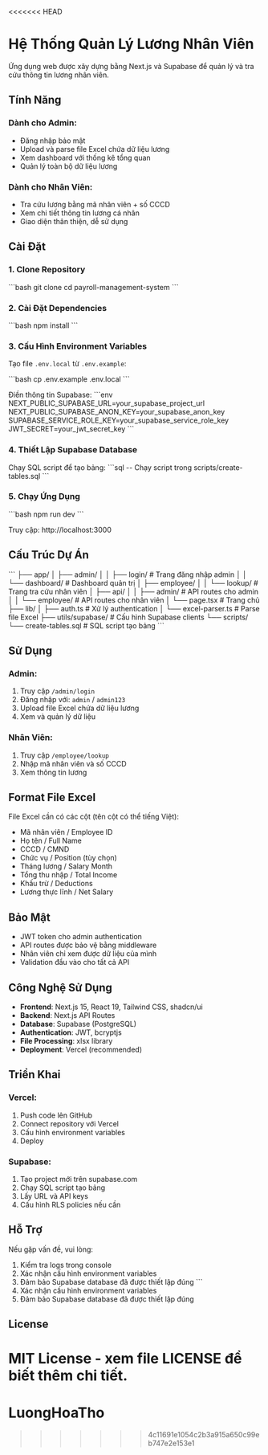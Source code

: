 <<<<<<< HEAD
# Hệ Thống Quản Lý Lương Nhân Viên

Ứng dụng web được xây dựng bằng Next.js và Supabase để quản lý và tra cứu thông tin lương nhân viên.

## Tính Năng

### Dành cho Admin:
- Đăng nhập bảo mật
- Upload và parse file Excel chứa dữ liệu lương
- Xem dashboard với thống kê tổng quan
- Quản lý toàn bộ dữ liệu lương

### Dành cho Nhân Viên:
- Tra cứu lương bằng mã nhân viên + số CCCD
- Xem chi tiết thông tin lương cá nhân
- Giao diện thân thiện, dễ sử dụng

## Cài Đặt

### 1. Clone Repository
\`\`\`bash
git clone <repository-url>
cd payroll-management-system
\`\`\`

### 2. Cài Đặt Dependencies
\`\`\`bash
npm install
\`\`\`

### 3. Cấu Hình Environment Variables
Tạo file `.env.local` từ `.env.example`:

\`\`\`bash
cp .env.example .env.local
\`\`\`

Điền thông tin Supabase:
\`\`\`env
NEXT_PUBLIC_SUPABASE_URL=your_supabase_project_url
NEXT_PUBLIC_SUPABASE_ANON_KEY=your_supabase_anon_key
SUPABASE_SERVICE_ROLE_KEY=your_supabase_service_role_key
JWT_SECRET=your_jwt_secret_key
\`\`\`

### 4. Thiết Lập Supabase Database
Chạy SQL script để tạo bảng:
\`\`\`sql
-- Chạy script trong scripts/create-tables.sql
\`\`\`

### 5. Chạy Ứng Dụng
\`\`\`bash
npm run dev
\`\`\`

Truy cập: http://localhost:3000

## Cấu Trúc Dự Án

\`\`\`
├── app/
│   ├── admin/
│   │   ├── login/          # Trang đăng nhập admin
│   │   └── dashboard/      # Dashboard quản trị
│   ├── employee/
│   │   └── lookup/         # Trang tra cứu nhân viên
│   ├── api/
│   │   ├── admin/          # API routes cho admin
│   │   └── employee/       # API routes cho nhân viên
│   └── page.tsx            # Trang chủ
├── lib/
│   ├── auth.ts             # Xử lý authentication
│   └── excel-parser.ts     # Parse file Excel
├── utils/supabase/         # Cấu hình Supabase clients
└── scripts/
    └── create-tables.sql   # SQL script tạo bảng
\`\`\`

## Sử Dụng

### Admin:
1. Truy cập `/admin/login`
2. Đăng nhập với: `admin` / `admin123`
3. Upload file Excel chứa dữ liệu lương
4. Xem và quản lý dữ liệu

### Nhân Viên:
1. Truy cập `/employee/lookup`
2. Nhập mã nhân viên và số CCCD
3. Xem thông tin lương

## Format File Excel

File Excel cần có các cột (tên cột có thể tiếng Việt):
- Mã nhân viên / Employee ID
- Họ tên / Full Name
- CCCD / CMND
- Chức vụ / Position (tùy chọn)
- Tháng lương / Salary Month
- Tổng thu nhập / Total Income
- Khấu trừ / Deductions
- Lương thực lĩnh / Net Salary

## Bảo Mật

- JWT token cho admin authentication
- API routes được bảo vệ bằng middleware
- Nhân viên chỉ xem được dữ liệu của mình
- Validation đầu vào cho tất cả API

## Công Nghệ Sử Dụng

- **Frontend**: Next.js 15, React 19, Tailwind CSS, shadcn/ui
- **Backend**: Next.js API Routes
- **Database**: Supabase (PostgreSQL)
- **Authentication**: JWT, bcryptjs
- **File Processing**: xlsx library
- **Deployment**: Vercel (recommended)

## Triển Khai

### Vercel:
1. Push code lên GitHub
2. Connect repository với Vercel
3. Cấu hình environment variables
4. Deploy

### Supabase:
1. Tạo project mới trên supabase.com
2. Chạy SQL script tạo bảng
3. Lấy URL và API keys
4. Cấu hình RLS policies nếu cần

## Hỗ Trợ

Nếu gặp vấn đề, vui lòng:
1. Kiểm tra logs trong console
2. Xác nhận cấu hình environment variables
3. Đảm bảo Supabase database đã được thiết lập đúng
\`\`\`
2. Xác nhận cấu hình environment variables
3. Đảm bảo Supabase database đã được thiết lập đúng

## License

MIT License - xem file LICENSE để biết thêm chi tiết.
=======
# LuongHoaTho
>>>>>>> 4c11691e1054c2b3a915a650c99eb747e2e153e1
